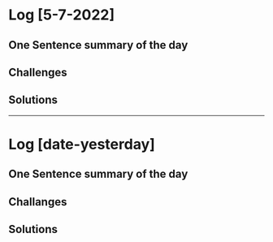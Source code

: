 # Log [5-7-2022]

## One Sentence summary of the day

## Challenges

## Solutions

____

# Log [date-yesterday]

## One Sentence summary of the day

## Challanges

## Solutions